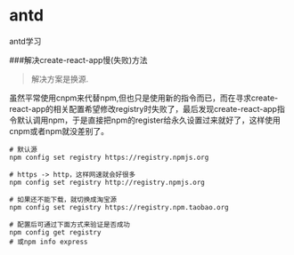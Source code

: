 # antd
antd学习



###解决create-react-app慢(失败)方法
>解决方案是换源.

虽然平常使用cnpm来代替npm,但也只是使用新的指令而已，而在寻求create-react-app的相关配置希望修改registry时失败了，最后发现create-react-app指令默认调用npm，于是直接把npm的register给永久设置过来就好了，这样使用cnpm或者npm就没差别了。

```
# 默认源
npm config set registry https://registry.npmjs.org

# https -> http，这样网速就会好很多
npm config set registry http://registry.npmjs.org 

# 如果还不能下载，就切换成淘宝源
npm config set registry https://registry.npm.taobao.org

# 配置后可通过下面方式来验证是否成功
npm config get registry
# 或npm info express

```
